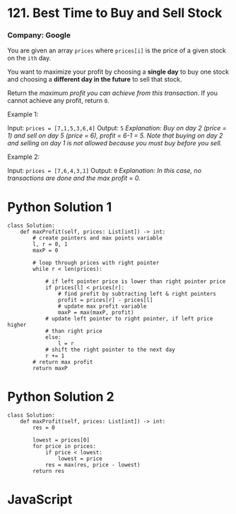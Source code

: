 # 121. Best Time to Buy and Sell Stock
### Company: Google

You are given an array `prices` where `prices[i]` is the price of a given stock on the `ith` day.

You want to maximize your profit by choosing a **single day** to buy one stock and choosing a **different day in the future** to sell that stock.

Return the *maximum profit you can achieve from this transaction*. If you cannot achieve any profit, return `0`.

 

Example 1:

Input: `prices = [7,1,5,3,6,4]`
Output: `5`
*Explanation: Buy on day 2 (price = 1) and sell on day 5 (price = 6), profit = 6-1 = 5.*
*Note that buying on day 2 and selling on day 1 is not allowed because you must buy before you sell.*

Example 2:

Input: `prices = [7,6,4,3,1]`
Output: `0`
*Explanation: In this case, no transactions are done and the max profit = 0.*

# Python Solution 1
```
class Solution:
    def maxProfit(self, prices: List[int]) -> int:
        # create pointers and max points variable
        l, r = 0, 1
        maxP = 0

        # loop through prices with right pointer
        while r < len(prices):

            # if left pointer price is lower than right pointer price
            if prices[l] < prices[r]:
                # find profit by subtracting left & right pointers
                profit = prices[r] - prices[l]
                # update max profit variable
                maxP = max(maxP, profit) 
            # update left pointer to right pointer, if left price higher
            # than right price
            else:
                l = r
            # shift the right pointer to the next day
            r += 1
        # return max profit
        return maxP
```

# Python Solution 2
```
class Solution:
    def maxProfit(self, prices: List[int]) -> int:
        res = 0
        
        lowest = prices[0]
        for price in prices:
            if price < lowest:
                lowest = price
            res = max(res, price - lowest)
        return res
```

# JavaScript
```
```